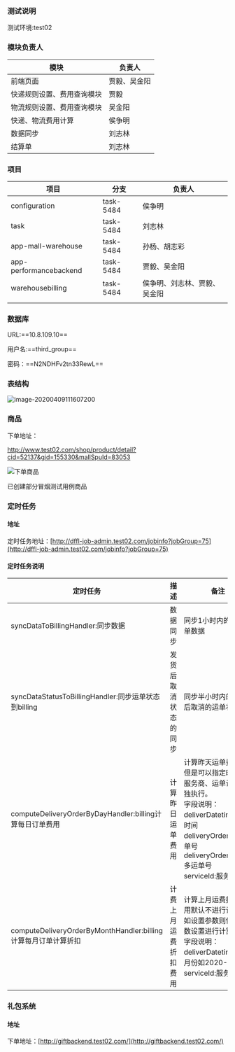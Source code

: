 ### 测试说明

测试环境:test02

### 模块负责人

| 模块                       | 负责人       |
| -------------------------- | ------------ |
| 前端页面                   | 贾毅、吴金阳 |
| 快递规则设置、费用查询模块 | 贾毅         |
| 物流规则设置、费用查询模块 | 吴金阳       |
| 快递、物流费用计算         | 侯争明       |
| 数据同步                   | 刘志林       |
| 结算单                     | 刘志林       |

### 项目

| 项目                   | 分支      | 负责人                       |
| ---------------------- | --------- | ---------------------------- |
| configuration          | task-5484 | 侯争明                       |
| task                   | task-5484 | 刘志林                       |
| app-mall-warehouse     | task-5484 | 孙杨、胡志彩                 |
| app-performancebackend | task-5484 | 贾毅、吴金阳                 |
| warehousebilling       | task-5484 | 侯争明、刘志林、贾毅、吴金阳 |
|                        |           |                              |

### 数据库

URL:==10.8.109.10==

用户名:==third_group==

密码：==N2NDHFv2tn33RewL==

### 表结构

![image-20200409111607200](https://tva1.sinaimg.cn/large/00831rSTly1gdncgno48gj30pc0c3djk.jpg)

### 商品

下单地址：

http://www.test02.com/shop/product/detail?cid=52137&gid=155330&mallSpuId=83053

![下单商品](https://tva1.sinaimg.cn/large/00831rSTly1gdmgikvmloj31yb0u0n26.jpg)

已创建部分冒烟测试用例商品

### 定时任务

#### 地址

定时任务地址：[http://dffl-job-admin.test02.com/jobinfo?jobGroup=75](http://dffl-job-admin.test02.com/jobinfo?jobGroup=75)

#### 定时任务说明

| 定时任务                                                     | 描述                 | 备注                                                         |
| ------------------------------------------------------------ | -------------------- | ------------------------------------------------------------ |
| syncDataToBillingHandler:同步数据                            | 数据同步             | 同步1小时内的发货运单数据                                    |
| syncDataStatusToBillingHandler:同步运单状态到billing         | 发货后取消状态的同步 | 同步半小时内的发货后取消的运单状态                           |
| computeDeliveryOrderByDayHandler:billing计算每日订单费用     | 计算昨日运单费用     | 计算昨天运单费用，但是可以指定时间、服务商、运单计算单独执行。<br/>字段说明：<br/>deliverDatetime:发货时间 <br/>deliveryOrderNo:运单号 <br/>deliveryOrderNoList:多运单号 <br/>serviceId:服务商 |
| computeDeliveryOrderByMonthHandler:billing计算每月订单计算折扣 | 计费上月运费折扣费用 | 计算上月运费折扣费用默认不进行计算，如设置参数则依照参数设置进行计算<br/>字段说明：deliverDatetime:发货月份如2020-04 <br/>serviceId:服务商 |

### 礼包系统

#### 地址

下单地址：[http://giftbackend.test02.com/](http://giftbackend.test02.com/)

